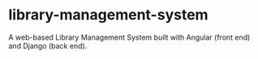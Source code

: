 # library-management-system
A web-based Library Management System built with Angular (front end) and Django (back end).

